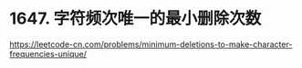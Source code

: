 # 1647. 字符频次唯一的最小删除次数

https://leetcode-cn.com/problems/minimum-deletions-to-make-character-frequencies-unique/